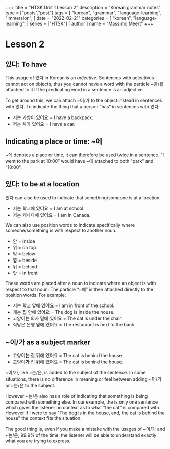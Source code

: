 +++
title = "HTSK Unit 1 Lesson 2"
description = "Korean grammar notes"
type = ["posts","post"]
tags = [
    "korean",
    "grammar",
    "language-learning",
    "immersion",
]
date = "2022-02-21"
categories = [
    "korean",
    "language-learning",
]
series = ["HTSK"]
[ author ]
  name = "Massimo Meert"
+++

# Lesson 2

## 있다: To have
This usage of 있다 in Korean is an *adjective*. Sentences with adjectives cannot act on objects, thus you cannot have a word with the particle ~을/를 attached to it if the predicating word in a sentence is an adjective.

To get around this, we can attach ~이/가 to the object instead in sentences with 있다. To indicate the thing that a person “has” in sentences with 있다.

- 저는 가방이 있어요 = I have a backpack.
- 저는 차가 있어요 = I have a car.

## Indicating a place or time: ~에
~에 denotes a place or time, it can therefore be used twice in a sentence.
“I went to the park at 10:00” would have ~에 attached to both "park" and "10:00".

## 있다: to be at a location
있다 can also be used to indicate that something/someone is at a location.

- 저는 학교에 있어요 = I am at school.
- 저는 캐나다에 있어요 = I am in Canada.

We can also use position words to indicate specifically where someone/something is with respect to another noun.

- 안 = inside
- 위 = on top
- 밑 = below
- 옆 = beside
- 뒤 = behind
- 앞 = in front

These words are placed after a noun to indicate where an object is with respect to that noun. The particle “~에” is then attached directly to the position words. For example:

- 저는 학교 앞에 있어요 = I am in front of the school.
- 개는 집 안에 있어요 = The dog is inside the house.
- 고양이는 의자 밑에 있어요 = The cat is under the chair.
- 식당은 은행 옆에 있어요 = The restaurant is next to the bank.

## ~이/가 as a subject marker
- 고양이**는** 집 뒤에 있어요 = The cat is behind the house.
- 고양이**가** 집 뒤에 있어요 = The cat is behind the house.

~이/가, like ~는/은, is added to the subject of the sentence. In some situations, there is no difference in meaning or feel between adding ~이/가 or ~는/은 to the subject.

However ~는/은 also has a role of indicating that something is being compared with something else. In our example, the is only one sentence which gives the listener no context as to what "the cat" is compared with. However if I were to say "The dog is in the house, and, the cat is behind the house" the context fits the situation.

The good thing is, even if you make a mistake with the usages of ~이/가 and ~는/은, 99.9% of the time, the listener will be able to understand exactly what you are trying to express.

